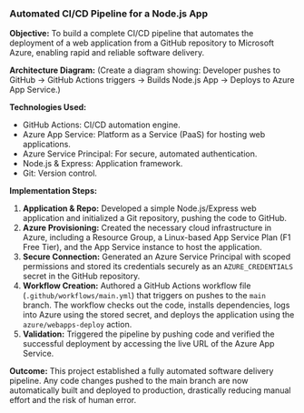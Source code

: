 ### Automated CI/CD Pipeline for a Node.js App

**Objective:** To build a complete CI/CD pipeline that automates the deployment of a web application from a GitHub repository to Microsoft Azure, enabling rapid and reliable software delivery.

**Architecture Diagram:**
(Create a diagram showing: Developer pushes to GitHub -> GitHub Actions triggers -> Builds Node.js App -> Deploys to Azure App Service.)

**Technologies Used:**
- GitHub Actions: CI/CD automation engine.
- Azure App Service: Platform as a Service (PaaS) for hosting web applications.
- Azure Service Principal: For secure, automated authentication.
- Node.js & Express: Application framework.
- Git: Version control.

**Implementation Steps:**
1.  **Application & Repo:** Developed a simple Node.js/Express web application and initialized a Git repository, pushing the code to GitHub.
2.  **Azure Provisioning:** Created the necessary cloud infrastructure in Azure, including a Resource Group, a Linux-based App Service Plan (F1 Free Tier), and the App Service instance to host the application.
3.  **Secure Connection:** Generated an Azure Service Principal with scoped permissions and stored its credentials securely as an `AZURE_CREDENTIALS` secret in the GitHub repository.
4.  **Workflow Creation:** Authored a GitHub Actions workflow file (`.github/workflows/main.yml`) that triggers on pushes to the `main` branch. The workflow checks out the code, installs dependencies, logs into Azure using the stored secret, and deploys the application using the `azure/webapps-deploy` action.
5.  **Validation:** Triggered the pipeline by pushing code and verified the successful deployment by accessing the live URL of the Azure App Service.

**Outcome:** This project established a fully automated software delivery pipeline. Any code changes pushed to the main branch are now automatically built and deployed to production, drastically reducing manual effort and the risk of human error.